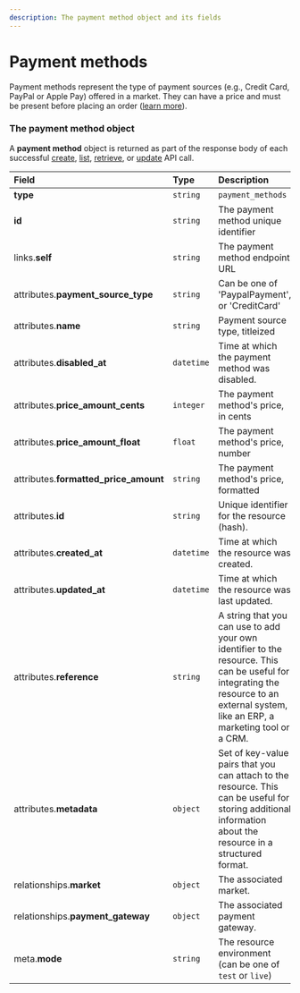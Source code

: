 ```yaml
---
description: The payment method object and its fields
---
```


# Payment methods

Payment methods represent the type of payment sources (e.g., Credit Card, PayPal or Apple Pay) offered in a market.
They can have a price and must be present before placing an order ([learn more](https://commercelayer.io/glossary/payment_method/)).


### The payment method object

A **payment method** object is returned as part of the response body of each successful
[create](https://docs.commercelayer.io/resources/payment_methods/create_payment_method),
[list](https://docs.commercelayer.io/resources/payment_methods/list_payment_methods),
[retrieve](https://docs.commercelayer.io/resources/payment_methods/retrieve_payment_method),
or [update](https://docs.commercelayer.io/resources/payment_methods/update_payment_method) API call.

| Field | Type | Description |
| :--- | :--- | :--- |
| **type** | `string` | `payment_methods` |
| **id** | `string` | The payment method unique identifier |
| links.**self** | `string` | The payment method endpoint URL |
| attributes.**payment_source_type** | `string` | Can be one of 'PaypalPayment', or 'CreditCard' |
| attributes.**name** | `string` | Payment source type, titleized |
| attributes.**disabled_at** | `datetime` | Time at which the payment method was disabled. |
| attributes.**price_amount_cents** | `integer` | The payment method's price, in cents |
| attributes.**price_amount_float** | `float` | The payment method's price, number |
| attributes.**formatted_price_amount** | `string` | The payment method's price, formatted |
| attributes.**id** | `string` | Unique identifier for the resource (hash). |
| attributes.**created_at** | `datetime` | Time at which the resource was created. |
| attributes.**updated_at** | `datetime` | Time at which the resource was last updated. |
| attributes.**reference** | `string` | A string that you can use to add your own identifier to the resource. This can be useful for integrating the resource to an external system, like an ERP, a marketing tool or a CRM. |
| attributes.**metadata** | `object` | Set of key-value pairs that you can attach to the resource. This can be useful for storing additional information about the resource in a structured format. |
| relationships.**market** | `object` | The associated market. |
| relationships.**payment_gateway** | `object` | The associated payment gateway. |
| meta.**mode** | `string` | The resource environment \(can be one of `test` or `live`\) |
